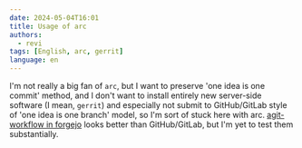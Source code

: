 ```yaml
---
date: 2024-05-04T16:01
title: Usage of arc
authors:
  - revi
tags: [English, arc, gerrit]
language: en
---
```


I'm not really a big fan of `arc`, but I want to preserve 'one idea is one commit' method, and I don't want to install entirely new server-side software (I mean, `gerrit`) and especially not submit to GitHub/GitLab style of 'one idea is one branch' model, so I'm sort of stuck here with arc. [agit-workflow in forgejo](https://forgejo.org/docs/latest/user/agit-support/) looks better than GitHub/GitLab, but I'm yet to test them substantially.
